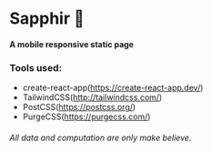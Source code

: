 # Sapphir :large_blue_diamond:

#### A mobile responsive static page

### Tools used:

- create-react-app(https://create-react-app.dev/)
- TailwindCSS(http://tailwindcss.com/)
- PostCSS(https://postcss.org/)
- PurgeCSS(https://purgecss.com/)

###### All data and computation are only make believe.
